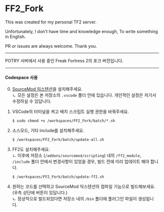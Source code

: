 # FF2_Fork

This was created for my personal TF2 server.

Unfortunately, I don't have time and knowledge enough, To write something in English.

PR or issues are always welcome. Thank you.

-------
POTRY 서버에서 사용 중인 Freak Fortress 2의 포크 버전입니다.

------
#### Codespace 사용

0. [SourceMod 익스텐션](https://marketplace.visualstudio.com/items?itemName=Sarrus.sourcepawn-vscode)을 설치해주세요.   
ㄴ 모든 설정은 본 저장소의 `.vscode` 폴더 안에 있습니다. 개인적인 설정은 저기서 수정하실 수 있답니다.

1. VSCode의 터미널을 켜고 배치 스크립트 실행 권한을 바꿔주세요.

    `$ sudo chmod +x /workspaces/FF2_Fork/batch/*.sh`

2. 소스모드, 기타 include를 설치해주세요.
  
    `$ /workspaces/FF2_Fork/batch/update-all.sh`

3. FF2도 설치해주세요.   
ㄴ 이후에 저장소 (`/addons/sourcemod/scripting`) 내의 `/ff2_module`, `/include` 폴더 안에서 변경사항이 있었을 경우, 빌드 전에 미리 업데이트 해야 합니다.

    `$ /workspaces/FF2_Fork/batch/update-ff2.sh`

4. 원하는 코드를 선택하고 SourceMod 익스텐션의 컴파일 기능으로 빌드해보세요. (우측 상단에 버튼이 있답니다.)   
ㄴ 정상적으로 빌드되었다면 저장소 내의 `/bin` 폴더에 플러그인 파일이 생성됩니다.

